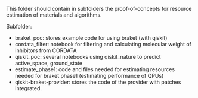 This folder should contain in subfolders the proof-of-concepts for resource estimation of materials and algorithms.

Subfolder:
* braket_poc: stores example code for using braket (with qiskit)
* cordata_filter: notebook for filtering and calculating molecular weight of inhibitors from CORDATA
* qiskit_poc: several notebooks using qiskit_nature to predict active_space, ground_state
* estimate_phase1: code and files needed for estimating resources needed for braket phase1 (estimating performance of QPUs)
* qiskit-braket-provider: stores the code of the provider with patches integrated.
